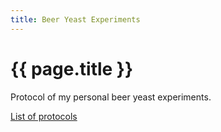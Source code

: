 ```yaml
---
title: Beer Yeast Experiments
---
```


# {{ page.title }}

Protocol of my personal beer yeast experiments.

[List of protocols](protocols/)
